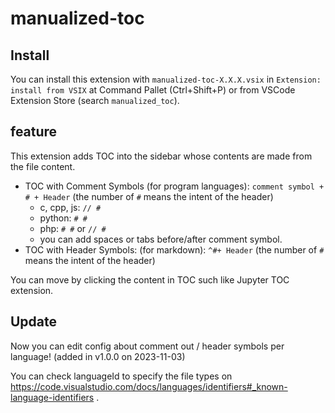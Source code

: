# manualized-toc

## Install

You can install this extension with `manualized-toc-X.X.X.vsix` in `Extension: install from VSIX` at Command Pallet (Ctrl+Shift+P) or from VSCode Extension Store (search `manualized_toc`).

## feature

This extension adds TOC into the sidebar whose contents are made from the file content.

- TOC with Comment Symbols (for program languages): `comment symbol + # + Header` (the number of `#` means the intent of the header)
    - c, cpp, js: `// #`
    - python: `# #`
    - php: `# #` or `// #`
    - you can add spaces or tabs before/after comment symbol.
- TOC with Header Symbols: (for markdown): `^#+ Header` (the number of `#` means the intent of the header)

You can move by clicking the content in TOC such like Jupyter TOC extension.

## Update

Now you can edit config about comment out / header symbols per language! (added in v1.0.0 on 2023-11-03)

You can check languageId to specify the file types on https://code.visualstudio.com/docs/languages/identifiers#_known-language-identifiers .